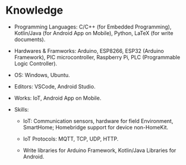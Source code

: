 # Knowledge

- Programming Languages: C/C++ (for Embedded Programming), Kotlin/Java (for Android App on Mobile), Python, LaTeX (for write documents).

- Hardwares & Framworks: Arduino, ESP8266, ESP32 (Arduino Framework), PIC microcontroller, Raspberry Pi, PLC (Programmable Logic Controller).

- OS: Windows, Ubuntu.

- Editors: VSCode, Android Studio.

- Works: IoT, Android App on Mobile.

- Skills: 

  - IoT: Communication sensors, hardware for field Environment, SmartHome; Homebridge support for device non-HomeKit.
  
  - IoT Protocols: MQTT, TCP, UDP, HTTP.
  
  - Write libraries for Arduino Framework, Kotlin/Java Libraries for Android.
